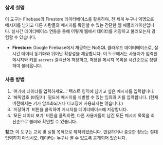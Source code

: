 ### 상세 설명

이 도구는 Firebase의 Firestore 데이터베이스를 활용하여, 전 세계 누구나 익명으로 메시지를 남기고 다른 사람들의 메시지를 확인할 수 있는 간단한 웹 애플리케이션입니다. 실시간 데이터베이스 연동을 통해 어떻게 웹에서 데이터를 저장하고 불러오는지 경험할 수 있습니다.

- **Firestore**: Google Firebase에서 제공하는 NoSQL 클라우드 데이터베이스로, 실시간 데이터 동기화와 뛰어난 확장성을 제공합니다. 이 도구에서는 사용자가 입력한 메시지와 키를 `secrets` 컬렉션에 저장하고, 저장된 메시지 목록을 시간순으로 정렬하여 불러옵니다.

### 사용 방법

1.  '여기에 데이터를 입력하세요...' 텍스트 영역에 남기고 싶은 메시지를 입력합니다.
2.  '해독암호 (비밀키)' 필드에 메시지를 식별할 수 있는 임의의 키를 입력합니다. (현재 버전에서는 키가 암호화되거나 디코딩에 사용되지는 않습니다.)
3.  '저장하기' 버튼을 클릭하여 메시지를 데이터베이스에 저장합니다.
4.  '모든 데이터 보기' 버튼을 클릭하면, 다른 사용자들이 남긴 모든 메시지 목록을 최신순으로 불러와 확인할 수 있습니다.

**참고**: 이 도구는 교육 및 실험 목적으로 제작되었습니다. 민감하거나 중요한 정보는 절대 입력하지 마십시오. 데이터는 누구나 볼 수 있도록 공개되어 있습니다.
